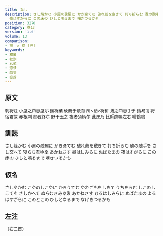 ```yaml
---
title: なし
description: さし焼かむ 小屋の醜屋に かき棄てむ 破れ薦を敷きて 打ち折らむ 醜の醜手を さし交へて 寝らむ君ゆゑ あかねさす 昼はしみらに ぬばたまの
  夜はすがらに この床の ひしと鳴るまで 嘆きつるかも
position: 3270
category: 巻13
version: '1.0'
volume: 13
comparison:
- 掻 -> 挌 [元]
keywords:
- 相聞
- 枕詞
- 女歌
- 恋情
- 戯笑
- 宴席
---
```


## 原文

刺将焼 小屋之四忌屋尓 掻将棄 破薦乎敷而 所<挌>将折 鬼之四忌手乎 指易而 将宿君故 赤根刺 晝者終尓 野干玉之 夜者須柄尓 此床乃 比師跡鳴左右 嘆鶴鴨

## 訓読

さし焼かむ 小屋の醜屋に かき棄てむ 破れ薦を敷きて 打ち折らむ 醜の醜手を さし交へて 寝らむ君ゆゑ あかねさす 昼はしみらに ぬばたまの 夜はすがらに この床の ひしと鳴るまで 嘆きつるかも

## 仮名

さしやかむ こやのしこやに かきうてむ やれごもをしきて うちをらむ しこのしこてを さしかへて ぬらむきみゆゑ あかねさす ひるはしみらに ぬばたまの よるはすがらに このとこの ひしとなるまで なげきつるかも

## 左注

（右二首）
